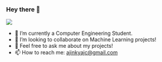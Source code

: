 ### Hey there 👋
![](ac.jpeg)
<!--
**ajinkya-ch/ajinkya-ch** is a ✨ _special_ ✨ repository because its `README.md` (this file) appears on your GitHub profile.
-->

- 🔭 I’m currently a Computer Engineering Student.
- 👯 I’m looking to collaborate on Machine Learning projects!
- 💬 Feel free to ask me about my projects!
- 📫 How to reach me: ajinkyajc@gmail.com

